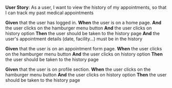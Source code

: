 **User Story**: As a user, I want to view the history of my appointments, so that I can track my past medical appointments

**Given** that the user has logged in.
**When** the user is on a home page.
**And** the user clicks on the hamburger menu button
**And** the user clicks on history option
**Then** the user should be taken to the history page
**And** the user's appointment details (date, facility...) must be in the history 

**Given** that the user is on an appointment form page.
**When** the user clicks on the hamburger menu button
**And** the user clicks on history option
**Then** the user should be taken to the history page

**Given** that the user is on profile section.
**When** the user clicks on the hamburger menu button
**And** the user clicks on history option
**Then** the user should be taken to the history page